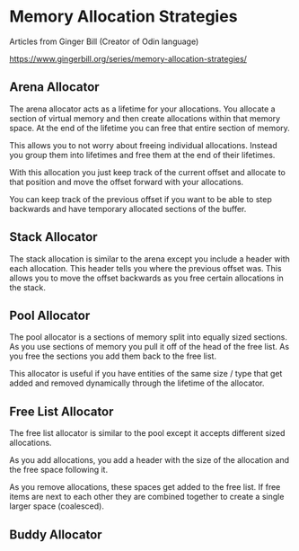 # Memory Allocation Strategies

Articles from Ginger Bill (Creator of Odin language)

https://www.gingerbill.org/series/memory-allocation-strategies/

## Arena Allocator

The arena allocator acts as a lifetime for your allocations. You allocate a section of virtual memory and then create allocations within that memory space. At the end of the lifetime you can free that entire section of memory.

This allows you to not worry about freeing individual allocations. Instead you group them into lifetimes and free them at the end of their lifetimes.

With this allocation you just keep track of the current offset and allocate to that position and move the offset forward with your allocations.

You can keep track of the previous offset if you want to be able to step backwards and have temporary allocated sections of the buffer.

## Stack Allocator

The stack allocation is similar to the arena except you include a header with each allocation. This header tells you where the previous offset was. This allows you to move the offset backwards as you free certain allocations in the stack.

## Pool Allocator

The pool allocator is a sections of memory split into equally sized sections. As you use sections of memory you pull it off of the head of the free list. As you free the sections you add them back to the free list.

This allocator is useful if you have entities of the same size / type that get added and removed dynamically through the lifetime of the allocator.

## Free List Allocator

The free list allocator is similar to the pool except it accepts different sized allocations.

As you add allocations, you add a header with the size of the allocation and the free space following it.

As you remove allocations, these spaces get added to the free list. If free items are next to each other they are combined together to create a single larger space (coalesced).

## Buddy Allocator
